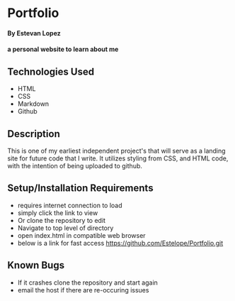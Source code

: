 # Portfolio

#### By Estevan Lopez

#### a personal website to learn about me 

## Technologies Used

* HTML
* CSS
* Markdown
* Github

## Description

This is one of my earliest independent project's that will serve as a landing site for future code that I write. It utilizes styling from CSS, and HTML code, with the intention of being uploaded to github.

## Setup/Installation Requirements

* requires internet connection to load
* simply click the link to view
* Or clone the repository to edit  
* Navigate to top level of directory
* open index.html in compatible web browser
* below is a link for fast access
https://github.com/Estelope/Portfolio.git


## Known Bugs

* If it crashes clone the repository and start again
* email the host if there are re-occuring issues
